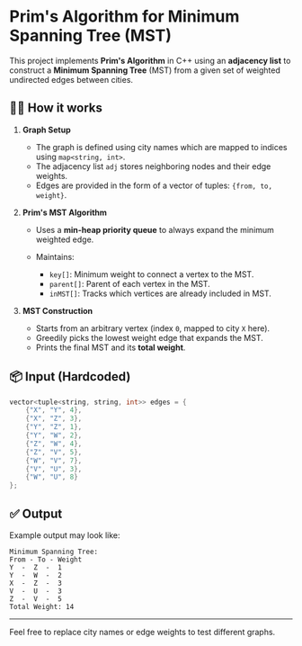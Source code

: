 # Prim's Algorithm for Minimum Spanning Tree (MST)

This project implements **Prim's Algorithm** in C++ using an **adjacency list** to construct a **Minimum Spanning Tree** (MST) from a given set of weighted undirected edges between cities.

## 👨‍💻 How it works

1. **Graph Setup**

   * The graph is defined using city names which are mapped to indices using `map<string, int>`.
   * The adjacency list `adj` stores neighboring nodes and their edge weights.
   * Edges are provided in the form of a vector of tuples: `{from, to, weight}`.

2. **Prim's MST Algorithm**

   * Uses a **min-heap priority queue** to always expand the minimum weighted edge.
   * Maintains:

     * `key[]`: Minimum weight to connect a vertex to the MST.
     * `parent[]`: Parent of each vertex in the MST.
     * `inMST[]`: Tracks which vertices are already included in MST.

3. **MST Construction**

   * Starts from an arbitrary vertex (index `0`, mapped to city `X` here).
   * Greedily picks the lowest weight edge that expands the MST.
   * Prints the final MST and its **total weight**.

## 📦 Input (Hardcoded)

```cpp
vector<tuple<string, string, int>> edges = {
    {"X", "Y", 4},
    {"X", "Z", 3},
    {"Y", "Z", 1},
    {"Y", "W", 2},
    {"Z", "W", 4},
    {"Z", "V", 5},
    {"W", "V", 7},
    {"V", "U", 3},
    {"W", "U", 8}
};
```

## ✅ Output

Example output may look like:

```
Minimum Spanning Tree:
From - To - Weight
Y  -  Z  -  1
Y  -  W  -  2
X  -  Z  -  3
V  -  U  -  3
Z  -  V  -  5
Total Weight: 14
```

---

Feel free to replace city names or edge weights to test different graphs.
